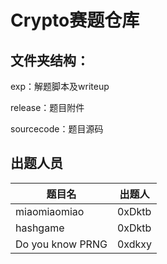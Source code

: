# Crypto赛题仓库

## 文件夹结构：

exp：解题脚本及writeup

release：题目附件

sourcecode：题目源码

## 出题人员

| 题目名           | 出题人 |
| ---------------- | ------ |
| miaomiaomiao     | 0xDktb |
| hashgame         | 0xDktb |
| Do you know PRNG | 0xdkxy |

